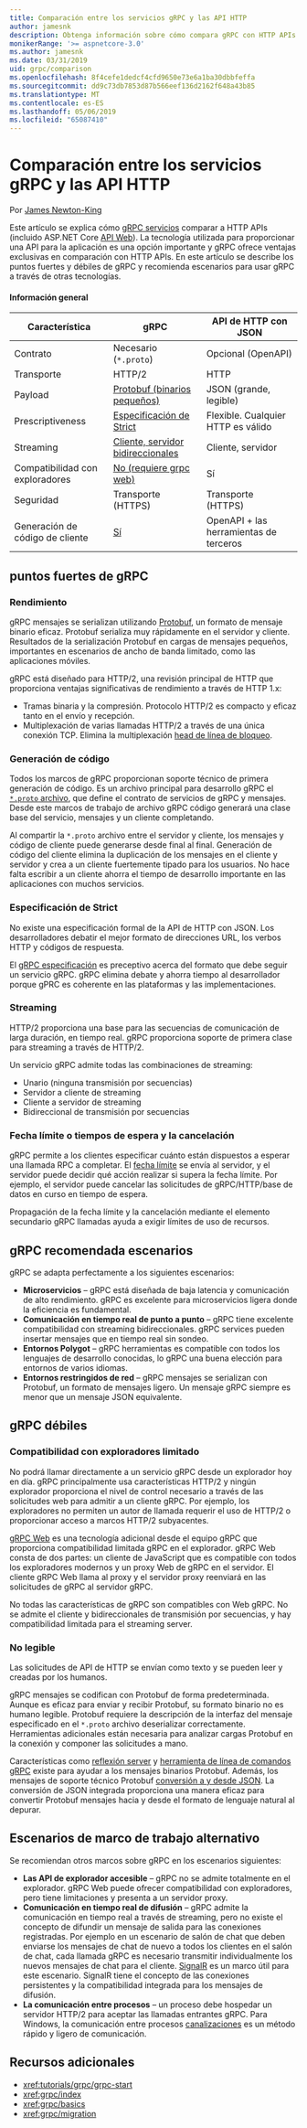 ```yaml
---
title: Comparación entre los servicios gRPC y las API HTTP
author: jamesnk
description: Obtenga información sobre cómo compara gRPC con HTTP APIs y lo que tiene recomienda son escenarios.
monikerRange: '>= aspnetcore-3.0'
ms.author: jamesnk
ms.date: 03/31/2019
uid: grpc/comparison
ms.openlocfilehash: 8f4cefe1dedcf4cfd9650e73e6a1ba30dbbfeffa
ms.sourcegitcommit: dd9c73db7853d87b566eef136d2162f648a43b85
ms.translationtype: MT
ms.contentlocale: es-ES
ms.lasthandoff: 05/06/2019
ms.locfileid: "65087410"
---
```

# <a name="comparing-grpc-services-with-http-apis"></a>Comparación entre los servicios gRPC y las API HTTP

Por [James Newton-King](https://twitter.com/jamesnk)

Este artículo se explica cómo [gRPC servicios](https://grpc.io/docs/guides/) comparar a HTTP APIs (incluido ASP.NET Core [API Web](xref:web-api/index)). La tecnología utilizada para proporcionar una API para la aplicación es una opción importante y gRPC ofrece ventajas exclusivas en comparación con HTTP APIs. En este artículo se describe los puntos fuertes y débiles de gRPC y recomienda escenarios para usar gRPC a través de otras tecnologías.

#### <a name="overview"></a>Información general

|    Característica             |    gRPC                                                 |    API de HTTP con JSON                       |
|------------------------|---------------------------------------------------------|----------------------------------------------|
|    Contrato            |    Necesario (`*.proto`)                                 |    Opcional (OpenAPI)                        |
|    Transporte           |    HTTP/2                                               |    HTTP                                      |
|    Payload             |    [Protobuf (binarios pequeños)](#performance)             |    JSON (grande, legible)              |
|    Prescriptiveness    |    [Especificación de Strict](#strict-specification)        |    Flexible. Cualquier HTTP es válido                  |
|    Streaming           |    [Cliente, servidor bidireccionales](#streaming)         |    Cliente, servidor                            |
|    Compatibilidad con exploradores     |    [No (requiere grpc web)](#limited-browser-support)   |    Sí                                       |
|    Seguridad            |    Transporte (HTTPS)                                    |    Transporte (HTTPS)                         |
|    Generación de código de cliente     |    [Sí](#code-generation)                              |    OpenAPI + las herramientas de terceros             |

## <a name="grpc-strengths"></a>puntos fuertes de gRPC

### <a name="performance"></a>Rendimiento

gRPC mensajes se serializan utilizando [Protobuf](https://developers.google.com/protocol-buffers/docs/overview), un formato de mensaje binario eficaz. Protobuf serializa muy rápidamente en el servidor y cliente. Resultados de la serialización Protobuf en cargas de mensajes pequeños, importantes en escenarios de ancho de banda limitado, como las aplicaciones móviles.

gRPC está diseñado para HTTP/2, una revisión principal de HTTP que proporciona ventajas significativas de rendimiento a través de HTTP 1.x:

* Tramas binaria y la compresión. Protocolo HTTP/2 es compacto y eficaz tanto en el envío y recepción.
* Multiplexación de varias llamadas HTTP/2 a través de una única conexión TCP. Elimina la multiplexación [head de línea de bloqueo](https://en.wikipedia.org/wiki/Head-of-line_blocking).

### <a name="code-generation"></a>Generación de código

Todos los marcos de gRPC proporcionan soporte técnico de primera generación de código. Es un archivo principal para desarrollo gRPC el [ `*.proto` archivo](https://developers.google.com/protocol-buffers/docs/proto3), que define el contrato de servicios de gRPC y mensajes. Desde este marcos de trabajo de archivo gRPC código generará una clase base del servicio, mensajes y un cliente completando.

Al compartir la `*.proto` archivo entre el servidor y cliente, los mensajes y código de cliente puede generarse desde final al final. Generación de código del cliente elimina la duplicación de los mensajes en el cliente y servidor y crea a un cliente fuertemente tipado para los usuarios. No hace falta escribir a un cliente ahorra el tiempo de desarrollo importante en las aplicaciones con muchos servicios.

### <a name="strict-specification"></a>Especificación de Strict

No existe una especificación formal de la API de HTTP con JSON. Los desarrolladores debatir el mejor formato de direcciones URL, los verbos HTTP y códigos de respuesta.

El [gRPC especificación](https://github.com/grpc/grpc/blob/master/doc/PROTOCOL-HTTP2.md) es preceptivo acerca del formato que debe seguir un servicio gRPC. gRPC elimina debate y ahorra tiempo al desarrollador porque gPRC es coherente en las plataformas y las implementaciones.

### <a name="streaming"></a>Streaming

HTTP/2 proporciona una base para las secuencias de comunicación de larga duración, en tiempo real. gRPC proporciona soporte de primera clase para streaming a través de HTTP/2.

Un servicio gRPC admite todas las combinaciones de streaming:

* Unario (ninguna transmisión por secuencias)
* Servidor a cliente de streaming
* Cliente a servidor de streaming
* Bidireccional de transmisión por secuencias

### <a name="deadlinetimeouts-and-cancellation"></a>Fecha límite o tiempos de espera y la cancelación

gRPC permite a los clientes especificar cuánto están dispuestos a esperar una llamada RPC a completar. El [fecha límite](https://grpc.io/blog/deadlines) se envía al servidor, y el servidor puede decidir qué acción realizar si supera la fecha límite. Por ejemplo, el servidor puede cancelar las solicitudes de gRPC/HTTP/base de datos en curso en tiempo de espera.

Propagación de la fecha límite y la cancelación mediante el elemento secundario gRPC llamadas ayuda a exigir límites de uso de recursos.

## <a name="grpc-recommended-scenarios"></a>gRPC recomendada escenarios

gRPC se adapta perfectamente a los siguientes escenarios:

* **Microservicios** &ndash; gRPC está diseñada de baja latencia y comunicación de alto rendimiento. gRPC es excelente para microservicios ligera donde la eficiencia es fundamental.
* **Comunicación en tiempo real de punto a punto** &ndash; gRPC tiene excelente compatibilidad con streaming bidireccionales. gRPC services pueden insertar mensajes que en tiempo real sin sondeo.
* **Entornos Polygot** &ndash; gRPC herramientas es compatible con todos los lenguajes de desarrollo conocidas, lo gRPC una buena elección para entornos de varios idiomas.
* **Entornos restringidos de red** &ndash; gRPC mensajes se serializan con Protobuf, un formato de mensajes ligero. Un mensaje gRPC siempre es menor que un mensaje JSON equivalente.

## <a name="grpc-weaknesses"></a>gRPC débiles

### <a name="limited-browser-support"></a>Compatibilidad con exploradores limitado

No podrá llamar directamente a un servicio gRPC desde un explorador hoy en día. gRPC principalmente usa características HTTP/2 y ningún explorador proporciona el nivel de control necesario a través de las solicitudes web para admitir a un cliente gRPC. Por ejemplo, los exploradores no permiten un autor de llamada requerir el uso de HTTP/2 o proporcionar acceso a marcos HTTP/2 subyacentes.

[gRPC Web](https://grpc.io/docs/tutorials/basic/web.html) es una tecnología adicional desde el equipo gRPC que proporciona compatibilidad limitada gRPC en el explorador. gRPC Web consta de dos partes: un cliente de JavaScript que es compatible con todos los exploradores modernos y un proxy Web de gRPC en el servidor. El cliente gRPC Web llama al proxy y el servidor proxy reenviará en las solicitudes de gRPC al servidor gRPC.

No todas las características de gRPC son compatibles con Web gRPC. No se admite el cliente y bidireccionales de transmisión por secuencias, y hay compatibilidad limitada para el streaming server.

### <a name="not-human-readable"></a>No legible

Las solicitudes de API de HTTP se envían como texto y se pueden leer y creadas por los humanos.

gRPC mensajes se codifican con Protobuf de forma predeterminada. Aunque es eficaz para enviar y recibir Protobuf, su formato binario no es humano legible. Protobuf requiere la descripción de la interfaz del mensaje especificado en el `*.proto` archivo deserializar correctamente. Herramientas adicionales están necesaria para analizar cargas Protobuf en la conexión y componer las solicitudes a mano.

Características como [reflexión server](https://github.com/grpc/grpc/blob/master/doc/server-reflection.md) y [herramienta de línea de comandos gRPC](https://github.com/grpc/grpc/blob/master/doc/command_line_tool.md) existe para ayudar a los mensajes binarios Protobuf. Además, los mensajes de soporte técnico Protobuf [conversión a y desde JSON](https://developers.google.com/protocol-buffers/docs/proto3#json). La conversión de JSON integrada proporciona una manera eficaz para convertir Protobuf mensajes hacia y desde el formato de lenguaje natural al depurar.

## <a name="alternative-framework-scenarios"></a>Escenarios de marco de trabajo alternativo

Se recomiendan otros marcos sobre gRPC en los escenarios siguientes:

* **Las API de explorador accesible** &ndash; gRPC no se admite totalmente en el explorador. gRPC Web puede ofrecer compatibilidad con exploradores, pero tiene limitaciones y presenta a un servidor proxy.
* **Comunicación en tiempo real de difusión** &ndash; gRPC admite la comunicación en tiempo real a través de streaming, pero no existe el concepto de difundir un mensaje de salida para las conexiones registradas. Por ejemplo en un escenario de salón de chat que deben enviarse los mensajes de chat de nuevo a todos los clientes en el salón de chat, cada llamada gRPC es necesario transmitir individualmente los nuevos mensajes de chat para el cliente. [SignalR](xref:signalr/introduction) es un marco útil para este escenario. SignalR tiene el concepto de las conexiones persistentes y la compatibilidad integrada para los mensajes de difusión.
* **La comunicación entre procesos** &ndash; un proceso debe hospedar un servidor HTTP/2 para aceptar las llamadas entrantes gRPC. Para Windows, la comunicación entre procesos [canalizaciones](/dotnet/standard/io/pipe-operations) es un método rápido y ligero de comunicación.

## <a name="additional-resources"></a>Recursos adicionales

* <xref:tutorials/grpc/grpc-start>
* <xref:grpc/index>
* <xref:grpc/basics>
* <xref:grpc/migration>
